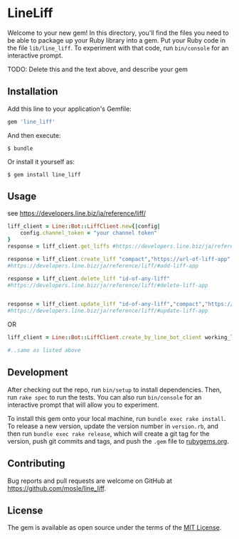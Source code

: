 # LineLiff

Welcome to your new gem! In this directory, you'll find the files you need to be able to package up your Ruby library into a gem. Put your Ruby code in the file `lib/line_liff`. To experiment with that code, run `bin/console` for an interactive prompt.

TODO: Delete this and the text above, and describe your gem

## Installation

Add this line to your application's Gemfile:

```ruby
gem 'line_liff'
```

And then execute:

    $ bundle

Or install it yourself as:

    $ gem install line_liff

## Usage

see https://developers.line.biz/ja/reference/liff/

```ruby
liff_client = Line::Bot::LiffClient.new{|config|
    config.channel_token = "your channel token"
}
response = liff_client.get_liffs #https://developers.line.biz/ja/reference/liff/#get-all-liff-apps

response = liff_client.create_liff "compact","https://url-of-liff-app","any-description"
#https://developers.line.biz/ja/reference/liff/#add-liff-app

response = liff_client.delete_liff "id-of-any-liff"
#https://developers.line.biz/ja/reference/liff/#delete-liff-app


response = liff_client.update_liff "id-of-any-liff","compact","https://url-of-liff-app","any-description"
#https://developers.line.biz/ja/reference/liff/#update-liff-app

```

OR
```ruby
liff_client = Line::Bot::LiffClient.create_by_line_bot_client working_line_bot_client #https://github.com/line/line-bot-sdk-ruby

#..same as listed above

```
## Development

After checking out the repo, run `bin/setup` to install dependencies. Then, run `rake spec` to run the tests. You can also run `bin/console` for an interactive prompt that will allow you to experiment.

To install this gem onto your local machine, run `bundle exec rake install`. To release a new version, update the version number in `version.rb`, and then run `bundle exec rake release`, which will create a git tag for the version, push git commits and tags, and push the `.gem` file to [rubygems.org](https://rubygems.org).

## Contributing

Bug reports and pull requests are welcome on GitHub at https://github.com/mosle/line_liff.

## License

The gem is available as open source under the terms of the [MIT License](https://opensource.org/licenses/MIT).
